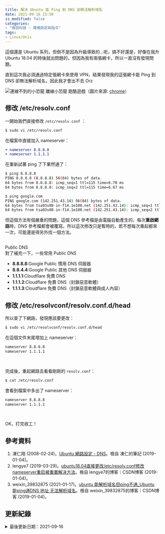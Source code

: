 ```yaml
---
title: 解決 Ubuntu 能 Ping 到 DNS 卻無法解析域名
date: 2021-09-16 15:50
is_modified: false
categories:
- "資訊科技 › 環境設定與指令"
tags:
- Linux/Unix 
--- 
```


這個還是 Ubuntu 系列，但倒不是因為升級導致的...呃，搞不好還是，好像在我升 Ubuntu 18.04 的時後就出問題的，但因為我有兩張網卡，所以一直沒有發現問題。
  
直到這次我必須通過特定張網卡來使用 VPN，結果發現我的這張網卡能 Ping 到 DNS 卻無法解析域名，因此我才會出不去 Orz

<!--more-->
<p class="illustration">
    <img src="https://i.imgur.com/lzj5l3g.png" alt="連線不到的小恐龍">
    離線小恐龍 跑酷遊戲（圖片來源: <a href="chrome://dino/">chrome</a>）
</p>



## 修改 /etc/resolv.conf  
一開始我們直接修改 `/etc/resolv.conf` ：
```bash
$ sudo vi /etc/resolv.conf
```

在檔案中直接加入 nameserver：

```diff
+ nameserver 8.8.8.8
+ nameserver 1.1.1.1
```

在重新試著 ping 了下果然通了：

```bash
$ ping 8.8.8.8
PING 8.8.8.8 (8.8.8.8) 56(84) bytes of data.
64 bytes from 8.8.8.8: icmp_seq=1 ttl=115 time=6.70 ms
64 bytes from 8.8.8.8: icmp_seq=2 ttl=115 time=6.67 ms

$ ping google.com
PING google.com (142.251.43.14) 56(84) bytes of data.
64 bytes from tsa03s08-in-f14.1e100.net (142.251.43.14): icmp_seq=1 ttl=57 time=7.54 ms
64 bytes from tsa03s08-in-f14.1e100.net (142.251.43.14): icmp_seq=2 ttl=57 time=8.70 ms
```

但這個方法有個嚴重的問題，這個 DNS 參考檔是由電腦自動產生的，每次**重啟網路**時，DNS 參考檔都會被覆寫。所以這次修改只是暫時的，若不想每次重起都來一次，可能還是得另外找一個方法。

<br>

<div class="alert info"> 
<div class="head">Public DNS</div>
對了補充一下，一些常用 Public DNS <br>
<ul>
<li><b>8.8.8.8</b>:Google Public 慣用 DNS 伺服器</li>
<li><b>8.8.4.4</b>:Google Public 其他 DNS 伺服器</li>
<li><b>1.1.1.1</b>:Cloudflare 免費 DNS</li>
<li><b>1.1.1.2</b>:Cloudflare 免費 DNS（封鎖惡意軟體）</li>
<li><b>1.1.1.3</b>:Cloudflare 免費 DNS（封鎖惡意軟體與成人內容）</li>
</ul>
</div>



## 修改 /etc/resolvconf/resolv.conf.d/head
所以查了下網路，發現應該要更改：
```bash
$ sudo vi /etc/resolvconf/resolv.conf.d/head
```

在這個文件末尾增加上 nameserver：

```diff
nameserver 8.8.8.8
nameserver 1.1.1.1
```

<br>

完成後，重起網路去看看剛剛的 `resolv.conf`：
```bash
$ cat /etc/resolv.conf
```

會看到檔案中多出了 nameserver：

```diff
nameserver 8.8.8.8
nameserver 1.1.1.1
```

<br> 

OK，打完收工！



## 參考資料 
1. 凍仁翔 (2008-02-24)。[Ubuntu 網路設定 - DNS](http://note.drx.tw/2008/02/ubuntu-dns.html?m=1)。檢自 凍仁的筆記 (2019-01-04)。
2. lengye7 (2019-03-29)。[ubuntu18.04直接更改/etc/resolv.conf修改nameserver重启被重置解决方法](https://blog.csdn.net/lengye7/article/details/88877867)。檢自 lengye7的博客｜CSDN博客 (2019-01-04)。
3. weixin_39832875 (2021-01-17)。[ubuntu 能解析域名但ping不通_Ubuntu 能ping通DNS 地址 无法解析域名](https://blog.csdn.net/weixin_39832875/article/details/113022802)。檢自 weixin_39832875的博客｜CSDN博客 (2019-01-04)。



## 更新紀錄
<details class="update_stamp">
  <summary>最後更新日期：2021-09-16</summary>
  <ul>
    <li>2021-09-16 發布</li>
    <li>2021-09-15 完稿</li>
    <li>2021-09-14 起稿</li>
  </ul>
</details>